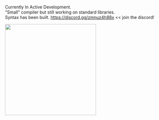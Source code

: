 Currently In Active Development.</br>
"Small" compiler but still working on standard libraries. </br>
Syntax has been built.
https://discord.gg/zmnuz4h88x << join the discord!</br>
<!-- <img src="https://github.com/user-attachments/assets/6d6430fc-0add-4efb-9693-37466af5d7cf" width="300"/> -->
<!-- <img src="https://github.com/user-attachments/assets/ea6a395c-a442-4f70-b163-2bb42841634c" width="300"/> -->
<img src="https://github.com/user-attachments/assets/02dfcb6a-84e6-4954-b9a8-e911f462359f" width="300"/>

<!-- ![Orcat](https://github.com/user-attachments/assets/02dfcb6a-84e6-4954-b9a8-e911f462359f) -->
